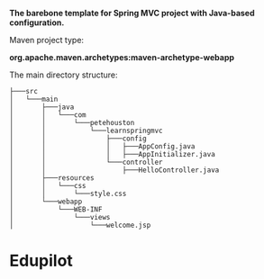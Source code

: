**The barebone template for Spring MVC project with Java-based configuration.**

Maven project type:

**org.apache.maven.archetypes:maven-archetype-webapp**

The main directory structure:

```
├───src
│   └───main
│       ├───java
│       │   └───com
│       │       └───petehouston
│       │           └───learnspringmvc
│       │               ├───config
│       │               │   ├───AppConfig.java
│       │               │   ├───AppInitializer.java
│       │               └───controller
│       │                   ├───HelloController.java
│       ├───resources
│       │   └───css
│       │       └───style.css
│       └───webapp
│           └───WEB-INF
│               └───views
│                   └───welcome.jsp
```

# Edupilot